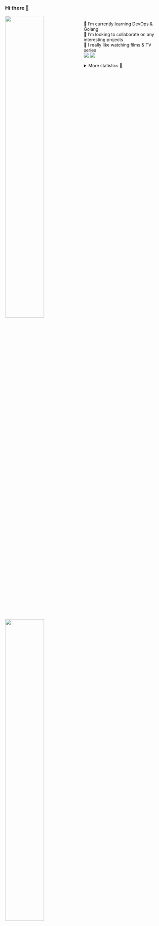 ### Hi there 👋


[<img align="left" width="50%" src="https://github-readme-stats.vercel.app/api?username=rufusnufus&hide=issues&show_icons=true&count_private=true&theme=transparent&title_color=FF6F40&text_color=FBF9F8&icon_color=F48242&hide_border=true&hide_title=true#gh-dark-mode-only">](https://metrics.lecoq.io/rufusnufus#gh-dark-mode-only)
[<img align="left" width="50%" src="https://github-readme-stats.vercel.app/api?username=rufusnufus&hide=issues&show_icons=true&count_private=true&theme=transparent&title_color=FF6533&text_color=4D4644&icon_color=FF8038&hide_border=true&hide_title=true#gh-light-mode-only">](https://metrics.lecoq.io/rufusnufus#gh-light-mode-only)

<p>
  <br>
  🌱 I’m currently learning DevOps & Golang</br>
  👯 I’m looking to collaborate on any interesting projects</br>
  🎥 I really like watching films & TV series</br>
  <a href="https://linkedin.com/in/rufusnufus"><img src="https://img.shields.io/badge/linkedin-0077B5.svg?style=for-the-badge&logo=linkedin&logoColor=white"/></a>
  <a href="https://t.me/nufusrufus"><img src="https://img.shields.io/badge/-telegram-black?style=for-the-badge&color=blue&logo=telegram"/></a>
</p>

<p text-align="left">
<details>
  <summary>More statistics 👀</summary><br/>

<!--START_SECTION:waka-->
![Code Time](http://img.shields.io/badge/Code%20Time-765%20hrs%202%20mins-blue)

![Profile Views](http://img.shields.io/badge/Profile%20Views-1-blue)

**I'm a Night 🦉** 

```text
🌞 Morning                0 commits           ░░░░░░░░░░░░░░░░░░░░░░░░░   00.00 % 
🌆 Daytime                537 commits         ████████████░░░░░░░░░░░░░   48.16 % 
🌃 Evening                373 commits         ████████░░░░░░░░░░░░░░░░░   33.45 % 
🌙 Night                  205 commits         █████░░░░░░░░░░░░░░░░░░░░   18.39 % 
```
📅 **I'm Most Productive on Tuesday** 

```text
Monday                   61 commits          █░░░░░░░░░░░░░░░░░░░░░░░░   05.47 % 
Tuesday                  302 commits         ███████░░░░░░░░░░░░░░░░░░   27.09 % 
Wednesday                259 commits         ██████░░░░░░░░░░░░░░░░░░░   23.23 % 
Thursday                 30 commits          █░░░░░░░░░░░░░░░░░░░░░░░░   02.69 % 
Friday                   46 commits          █░░░░░░░░░░░░░░░░░░░░░░░░   04.13 % 
Saturday                 198 commits         ████░░░░░░░░░░░░░░░░░░░░░   17.76 % 
Sunday                   219 commits         █████░░░░░░░░░░░░░░░░░░░░   19.64 % 
```


📊 **This Week I Spent My Time On** 

```text
💬 Programming Languages: 
No Activity Tracked This Week

🔥 Editors: 
No Activity Tracked This Week
```

**I Mostly Code in Python** 

```text
Python                   10 repos            ███████░░░░░░░░░░░░░░░░░░   28.57 % 
HTML                     3 repos             ██░░░░░░░░░░░░░░░░░░░░░░░   08.57 % 
Java                     3 repos             ██░░░░░░░░░░░░░░░░░░░░░░░   08.57 % 
Shell                    2 repos             █░░░░░░░░░░░░░░░░░░░░░░░░   05.71 % 
Mustache                 2 repos             █░░░░░░░░░░░░░░░░░░░░░░░░   05.71 % 
```




 Last Updated on 17/07/2025 01:01:27 UTC
<!--END_SECTION:waka-->

</details>
</p>
